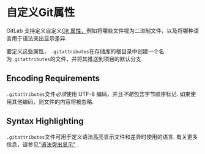 # 自定义Git属性[](#自定义Git属性 "Permalink")

GitLab 支持定义自定义[Git 属性，](https://git-scm.com/docs/gitattributes)例如将哪些文件视为二进制文件，以及将哪种语言用于语法突出显示差异.

要定义这些属性， `.gitattributes`在存储库的根目录中创建一个名为`.gitattributes`的文件，并将其推送到项目的默认分支.

## Encoding Requirements[](#encoding-requirements "Permalink")

`.gitattributes`文件*必须*使用 UTF-8 编码，并且*不能*包含字节顺序标记. 如果使用其他编码，则文件的内容将被忽略.

## Syntax Highlighting[](#syntax-highlighting "Permalink")

`.gitattributes`文件可用于定义语法高亮显示文件和差异时使用的语言. 有关更多信息，请参见["语法突出显示"](highlighting.html) .

